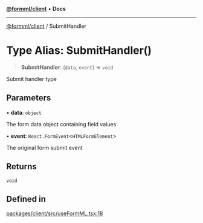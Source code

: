 [**@formml/client**](../README.md) • **Docs**

---

[@formml/client](../globals.md) / SubmitHandler

# Type Alias: SubmitHandler()

> **SubmitHandler**: (`data`, `event`) => `void`

Submit handler type

## Parameters

• **data**: `object`

The form data object containing field values

• **event**: `React.FormEvent`\<`HTMLFormElement`\>

The original form submit event

## Returns

`void`

## Defined in

[packages/client/src/useFormML.tsx:18](https://github.com/formml/formml/blob/72da07b448131bd3f04929d1b1f639a533f113d9/packages/client/src/useFormML.tsx#L18)
